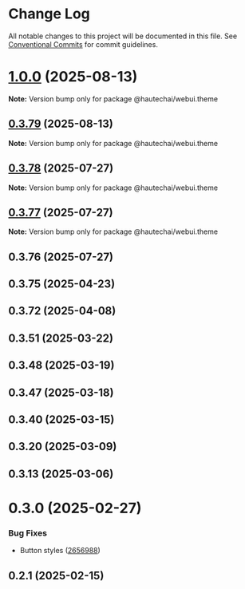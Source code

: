 # Change Log

All notable changes to this project will be documented in this file.
See [Conventional Commits](https://conventionalcommits.org) for commit guidelines.

# [1.0.0](https://github.com/HautechAI/webui/compare/@hautechai/webui.theme@0.3.79...@hautechai/webui.theme@1.0.0) (2025-08-13)

**Note:** Version bump only for package @hautechai/webui.theme

## [0.3.79](https://github.com/HautechAI/webui/compare/@hautechai/webui.theme@0.3.78...@hautechai/webui.theme@0.3.79) (2025-08-13)

**Note:** Version bump only for package @hautechai/webui.theme

## [0.3.78](https://github.com/HautechAI/webui/compare/@hautechai/webui.theme@0.3.77...@hautechai/webui.theme@0.3.78) (2025-07-27)

**Note:** Version bump only for package @hautechai/webui.theme

## [0.3.77](https://github.com/HautechAI/webui/compare/@hautechai/webui.theme@0.3.76...@hautechai/webui.theme@0.3.77) (2025-07-27)

**Note:** Version bump only for package @hautechai/webui.theme

## 0.3.76 (2025-07-27)

## 0.3.75 (2025-04-23)

## 0.3.72 (2025-04-08)

## 0.3.51 (2025-03-22)

## 0.3.48 (2025-03-19)

## 0.3.47 (2025-03-18)

## 0.3.40 (2025-03-15)

## 0.3.20 (2025-03-09)

## 0.3.13 (2025-03-06)

# 0.3.0 (2025-02-27)

### Bug Fixes

- Button styles ([2656988](https://github.com/HautechAI/webui/commit/2656988763cfa46585598d7a8840805249487753))

## 0.2.1 (2025-02-15)
